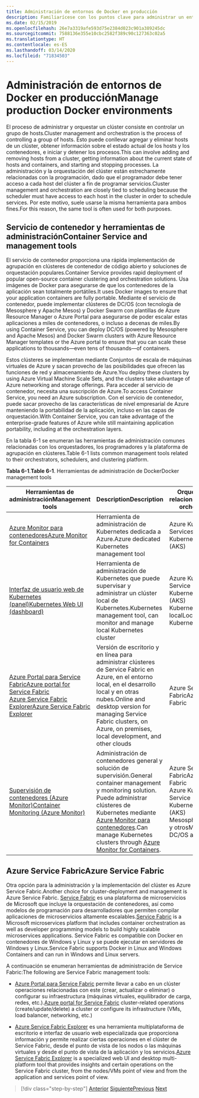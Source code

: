 ```yaml
---
title: Administración de entornos de Docker en producción
description: Familiarícese con los puntos clave para administrar un entorno de producción basado en contenedores.
ms.date: 02/15/2019
ms.openlocfilehash: 26e7a3319afe593d75e2384d023c901a389245dc
ms.sourcegitcommit: 7588136e355e10cbc2582f389c90c127363c02a5
ms.translationtype: HT
ms.contentlocale: es-ES
ms.lasthandoff: 03/14/2020
ms.locfileid: "71834503"
---
```

# <a name="manage-production-docker-environments"></a><span data-ttu-id="0d126-103">Administración de entornos de Docker en producción</span><span class="sxs-lookup"><span data-stu-id="0d126-103">Manage production Docker environments</span></span>

<span data-ttu-id="0d126-104">El proceso de administrar y orquestar un clúster consiste en controlar un grupo de hosts.</span><span class="sxs-lookup"><span data-stu-id="0d126-104">Cluster management and orchestration is the process of controlling a group of hosts.</span></span> <span data-ttu-id="0d126-105">Esto puede conllevar agregar y eliminar hosts de un clúster, obtener información sobre el estado actual de los hosts y los contenedores, e iniciar y detener los procesos.</span><span class="sxs-lookup"><span data-stu-id="0d126-105">This can involve adding and removing hosts from a cluster, getting information about the current state of hosts and containers, and starting and stopping processes.</span></span> <span data-ttu-id="0d126-106">La administración y la orquestación del clúster están estrechamente relacionadas con la programación, dado que el programador debe tener acceso a cada host del clúster a fin de programar servicios.</span><span class="sxs-lookup"><span data-stu-id="0d126-106">Cluster management and orchestration are closely tied to scheduling because the scheduler must have access to each host in the cluster in order to schedule services.</span></span> <span data-ttu-id="0d126-107">Por este motivo, suele usarse la misma herramienta para ambos fines.</span><span class="sxs-lookup"><span data-stu-id="0d126-107">For this reason, the same tool is often used for both purposes.</span></span>

## <a name="container-service-and-management-tools"></a><span data-ttu-id="0d126-108">Servicio de contenedor y herramientas de administración</span><span class="sxs-lookup"><span data-stu-id="0d126-108">Container Service and management tools</span></span>

<span data-ttu-id="0d126-109">El servicio de contenedor proporciona una rápida implementación de agrupación en clústeres de contenedor de código abierto y soluciones de orquestación populares.</span><span class="sxs-lookup"><span data-stu-id="0d126-109">Container Service provides rapid deployment of popular open-source container clustering and orchestration solutions.</span></span> <span data-ttu-id="0d126-110">Usa imágenes de Docker para asegurarse de que los contenedores de la aplicación sean totalmente portátiles.</span><span class="sxs-lookup"><span data-stu-id="0d126-110">It uses Docker images to ensure that your application containers are fully portable.</span></span> <span data-ttu-id="0d126-111">Mediante el servicio de contenedor, puede implementar clústeres de DC/OS (con tecnología de Mesosphere y Apache Mesos) y Docker Swarm con plantillas de Azure Resource Manager o Azure Portal para asegurarse de poder escalar estas aplicaciones a miles de contenedores, o incluso a decenas de miles.</span><span class="sxs-lookup"><span data-stu-id="0d126-111">By using Container Service, you can deploy DC/OS (powered by Mesosphere and Apache Mesos) and Docker Swarm clusters with Azure Resource Manager templates or the Azure portal to ensure that you can scale these applications to thousands—even tens of thousands—of containers.</span></span>

<span data-ttu-id="0d126-112">Estos clústeres se implementan mediante Conjuntos de escala de máquinas virtuales de Azure y sacan provecho de las posibilidades que ofrecen las funciones de red y almacenamiento de Azure.</span><span class="sxs-lookup"><span data-stu-id="0d126-112">You deploy these clusters by using Azure Virtual Machine Scale Sets, and the clusters take advantage of Azure networking and storage offerings.</span></span> <span data-ttu-id="0d126-113">Para acceder al servicio de contenedor, necesita una suscripción de Azure.</span><span class="sxs-lookup"><span data-stu-id="0d126-113">To access Container Service, you need an Azure subscription.</span></span> <span data-ttu-id="0d126-114">Con el servicio de contenedor, puede sacar provecho de las características de nivel empresarial de Azure manteniendo la portabilidad de la aplicación, incluso en las capas de orquestación.</span><span class="sxs-lookup"><span data-stu-id="0d126-114">With Container Service, you can take advantage of the enterprise-grade features of Azure while still maintaining application portability, including at the orchestration layers.</span></span>

<span data-ttu-id="0d126-115">En la tabla 6-1 se enumeran las herramientas de administración comunes relacionadas con los orquestadores, los programadores y la plataforma de agrupación en clústeres.</span><span class="sxs-lookup"><span data-stu-id="0d126-115">Table 6-1 lists common management tools related to their orchestrators, schedulers, and clustering platform.</span></span>

<span data-ttu-id="0d126-116">**Tabla 6-1**.</span><span class="sxs-lookup"><span data-stu-id="0d126-116">**Table 6-1**.</span></span> <span data-ttu-id="0d126-117">Herramientas de administración de Docker</span><span class="sxs-lookup"><span data-stu-id="0d126-117">Docker management tools</span></span>

| <span data-ttu-id="0d126-118">Herramientas de administración</span><span class="sxs-lookup"><span data-stu-id="0d126-118">Management tools</span></span> | <span data-ttu-id="0d126-119">Description</span><span class="sxs-lookup"><span data-stu-id="0d126-119">Description</span></span> | <span data-ttu-id="0d126-120">Orquestadores relacionados</span><span class="sxs-lookup"><span data-stu-id="0d126-120">Related orchestrators</span></span> |
|------------------|-------------|-----------------------|
| [<span data-ttu-id="0d126-121">Azure Monitor para contenedores</span><span class="sxs-lookup"><span data-stu-id="0d126-121">Azure Monitor for Containers</span></span>](https://docs.microsoft.com/azure/monitoring/monitoring-container-insights-overview) | <span data-ttu-id="0d126-122">Herramienta de administración de Kubernetes dedicada a Azure.</span><span class="sxs-lookup"><span data-stu-id="0d126-122">Azure dedicated Kubernetes management tool</span></span> | <span data-ttu-id="0d126-123">Azure Kubernetes Services (AKS)</span><span class="sxs-lookup"><span data-stu-id="0d126-123">Azure Kubernetes Services (AKS)</span></span> |
| [<span data-ttu-id="0d126-124">Interfaz de usuario web de Kubernetes (panel)</span><span class="sxs-lookup"><span data-stu-id="0d126-124">Kubernetes Web UI (dashboard)</span></span>](https://kubernetes.io/docs/tasks/access-application-cluster/web-ui-dashboard/) | <span data-ttu-id="0d126-125">Herramienta de administración de Kubernetes que puede supervisar y administrar un clúster local de Kubernetes.</span><span class="sxs-lookup"><span data-stu-id="0d126-125">Kubernetes management tool, can monitor and manage local Kubernetes cluster</span></span> | <span data-ttu-id="0d126-126">Azure Kubernetes Service (AKS)</span><span class="sxs-lookup"><span data-stu-id="0d126-126">Azure Kubernetes Service (AKS)</span></span><br/><span data-ttu-id="0d126-127">Kubernetes local</span><span class="sxs-lookup"><span data-stu-id="0d126-127">Local Kubernetes</span></span> |
| [<span data-ttu-id="0d126-128">Azure Portal para Service Fabric</span><span class="sxs-lookup"><span data-stu-id="0d126-128">Azure portal for Service Fabric</span></span>](https://docs.microsoft.com/azure/service-fabric/service-fabric-cluster-creation-via-portal)<br/>[<span data-ttu-id="0d126-129">Azure Service Fabric Explorer</span><span class="sxs-lookup"><span data-stu-id="0d126-129">Azure Service Fabric Explorer</span></span>](https://docs.microsoft.com/azure/service-fabric/service-fabric-visualizing-your-cluster) | <span data-ttu-id="0d126-130">Versión de escritorio y en línea para administrar clústeres de Service Fabric en Azure, en el entorno local, en el desarrollo local y en otras nubes.</span><span class="sxs-lookup"><span data-stu-id="0d126-130">Online and desktop version for managing Service Fabric clusters, on Azure, on premises, local development, and other clouds</span></span> | <span data-ttu-id="0d126-131">Azure Service Fabric</span><span class="sxs-lookup"><span data-stu-id="0d126-131">Azure Service Fabric</span></span> |
| [<span data-ttu-id="0d126-132">Supervisión de contenedores (Azure Monitor)</span><span class="sxs-lookup"><span data-stu-id="0d126-132">Container Monitoring (Azure Monitor)</span></span>](https://docs.microsoft.com/azure/azure-monitor/insights/containers) | <span data-ttu-id="0d126-133">Administración de contenedores general y solución de supervisión.</span><span class="sxs-lookup"><span data-stu-id="0d126-133">General container management y monitoring solution.</span></span> <span data-ttu-id="0d126-134">Puede administrar clústeres de Kubernetes mediante [Azure Monitor para contenedores](https://docs.microsoft.com/azure/monitoring/monitoring-container-insights-overview).</span><span class="sxs-lookup"><span data-stu-id="0d126-134">Can manage Kubernetes clusters through [Azure Monitor for Containers](https://docs.microsoft.com/azure/monitoring/monitoring-container-insights-overview).</span></span> | <span data-ttu-id="0d126-135">Azure Service Fabric</span><span class="sxs-lookup"><span data-stu-id="0d126-135">Azure Service Fabric</span></span><br/><span data-ttu-id="0d126-136">Azure Kubernetes Service (AKS)</span><span class="sxs-lookup"><span data-stu-id="0d126-136">Azure Kubernetes Service (AKS)</span></span><br/><span data-ttu-id="0d126-137">Mesosphere DC/OS y otros</span><span class="sxs-lookup"><span data-stu-id="0d126-137">Mesosphere DC/OS and others.</span></span> |

## <a name="azure-service-fabric"></a><span data-ttu-id="0d126-138">Azure Service Fabric</span><span class="sxs-lookup"><span data-stu-id="0d126-138">Azure Service Fabric</span></span>

<span data-ttu-id="0d126-139">Otra opción para la administración y la implementación del clúster es Azure Service Fabric.</span><span class="sxs-lookup"><span data-stu-id="0d126-139">Another choice for cluster-deployment and management is Azure Service Fabric.</span></span> <span data-ttu-id="0d126-140">[Service Fabric](https://azure.microsoft.com/services/service-fabric/) es una plataforma de microservicios de Microsoft que incluye la orquestación de contenedores, así como modelos de programación para desarrolladores que permiten compilar aplicaciones de microservicios altamente escalables.</span><span class="sxs-lookup"><span data-stu-id="0d126-140">[Service Fabric](https://azure.microsoft.com/services/service-fabric/) is a Microsoft microservices platform that includes container orchestration as well as developer programming models to build highly scalable microservices applications.</span></span> <span data-ttu-id="0d126-141">Service Fabric es compatible con Docker en contenedores de Windows y Linux y se puede ejecutar en servidores de Windows y Linux.</span><span class="sxs-lookup"><span data-stu-id="0d126-141">Service Fabric supports Docker in Linux and Windows Containers and can run in Windows and Linux servers.</span></span>

<span data-ttu-id="0d126-142">A continuación se enumeran herramientas de administración de Service Fabric:</span><span class="sxs-lookup"><span data-stu-id="0d126-142">The following are Service Fabric management tools:</span></span>

- <span data-ttu-id="0d126-143">[Azure Portal para Service Fabric](https://docs.microsoft.com/azure/service-fabric/service-fabric-cluster-creation-via-portal) permite llevar a cabo en un clúster operaciones relacionadas con este (crear, actualizar o eliminar) o configurar su infraestructura (máquinas virtuales, equilibrador de carga, redes, etc.).</span><span class="sxs-lookup"><span data-stu-id="0d126-143">[Azure portal for Service Fabric](https://docs.microsoft.com/azure/service-fabric/service-fabric-cluster-creation-via-portal) cluster-related operations (create/update/delete) a cluster or configure its infrastructure (VMs, load balancer, networking, etc.)</span></span>

- <span data-ttu-id="0d126-144">[Azure Service Fabric Explorer](https://docs.microsoft.com/azure/service-fabric/service-fabric-visualizing-your-cluster) es una herramienta multiplataforma de escritorio e interfaz de usuario web especializada que proporciona información y permite realizar ciertas operaciones en el clúster de Service Fabric, desde el punto de vista de los nodos o las máquinas virtuales y desde el punto de vista de la aplicación y los servicios.</span><span class="sxs-lookup"><span data-stu-id="0d126-144">[Azure Service Fabric Explorer](https://docs.microsoft.com/azure/service-fabric/service-fabric-visualizing-your-cluster) is a specialized web UI and desktop multi-platform tool that provides insights and certain operations on the Service Fabric cluster, from the nodes/VMs point of view and from the application and services point of view.</span></span>

>[!div class="step-by-step"]
><span data-ttu-id="0d126-145">[Anterior](run-microservices-based-applications-in-production.md)
>[Siguiente](monitor-containerized-application-services.md)</span><span class="sxs-lookup"><span data-stu-id="0d126-145">[Previous](run-microservices-based-applications-in-production.md)
[Next](monitor-containerized-application-services.md)</span></span>
